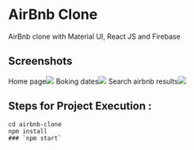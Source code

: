 # AirBnb Clone
AirBnb clone with Material UI, React JS and Firebase
  


## Screenshots
Home page![](src/img/s1.png)
Boking dates![](src/img/s2.png)
Search airbnb results![](src/img/s3.png)


## Steps for Project Execution :

```
cd airbnb-clone
npm install
### `npm start`
````
